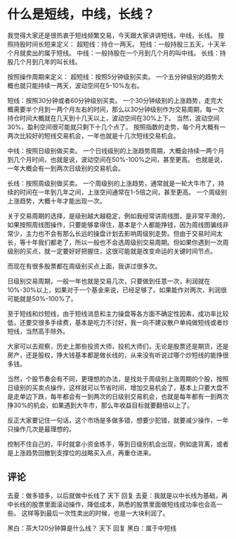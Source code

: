 # 什么是短线，中线，长线？
[什么是短线，中线，长线]: (https://articles.zsxq.com/id_vdcc18xuan9d.html)

我觉得大家还是很热衷于短线频繁交易，今天跟大家讲讲短线，中线，长线。
按照持股时间长短来定义：
超短线：持仓一两天。
短线：一般持股三五天，十天半个月就卖出的属于短线。
中线：一般持股在一个月到几个月的叫中线。
长线：持股几个月到几年的叫长线。

按照操作周期来定义：
超短线：按照5分钟级别买卖。
一个五分钟级别的趋势大概也就只能持续一两天，波动空间在5-10%左右。

短线：按照30分钟或者60分钟级别买卖。
一个30分钟级别的上涨趋势，走完大概需要半个月到一两个月左右的时间，那么以30分钟级别作为交易周期，每一次持仓时间大概就在几天到十几天以上，波动空间在30%上下。
当然，波动空间30%，盈利空间很可能就只剩下十几个点了。
按照指数的走势，每个月大概有一两次比较好的短线交易机会，一年也就是十几次短线交易机会。

中线：按照日级别做买卖。
一个日线级别的上涨趋势周期，大概会持续一两个月到几个月时间，也就是说，波动空间在50%-100%之间，甚至更高。
也就是说，一年大概会有一到两次日级别的交易机会。

长线：按照周级别做买卖。
一个周级别的上涨趋势，通常就是一轮大牛市了，持续的时间在一年到几年之间，上涨空间通常在1-5倍之间，甚至更高。
一个周级别上涨趋势，大概十年才能出现一次。

关于交易周期的选择，是级别越大越稳定，例如我经常讲周线图，是非常平滑的，如果按照周线图操作，只要能够拿得住，基本是个人都能挣钱，因为周线图骗线非常少，主力也不会有那么长远的操盘计划去影响周级别走势。但由于交易时间太长，等十年我们都老了，所以一般也不会选周级别交易周期。但如果你遇到一次周级别的买点，就一定要好好把握住，这很可能就是改变命运的关键时间节点。

而现在有很多股票都在周级别买点上面，我讲过很多次。

日级别交易周期，一般一年也就是交易几次，只要做到任意一次，利润就在10%-30%以上，如果对于一个基金来说，已经足够了。如果能作对两次，利润很可能就是50%-100%了。

至于短线和炒短线，由于短线消息和主力操盘等各方面不确定性因素，成功率比较低，还要交很多手续费，基本是吃力不讨好，我一向不建议散户单纯做短线或者炒短线，当然高手除外。

大家可以去观察，历史上那些投资大师，投机大师们，无论是股票还是期货，还是房产，还是股权，挣大钱基本都是做长线的，从来没有听说过哪个炒短线的能挣很多钱。

当然，个股节奏会有不同，更理想的办法，是找处于周级别上涨周期的个股，按照日级别的买卖点操作，这样就可以节省时间，增加交易机会了，基本上只要大盘不是走单边下跌，每年都会有一到两次的日级别交易机会，也就是每年都有一到两次挣30%的机会，如果遇到大牛市，那么年收益目标就要翻倍以上了。

反正大家要记住一句话，这个市场是多做多错，想要少犯错，就要减少操作，一年只操作几次是最理想的。

控制不住自己的，平时就拿小资金练手，等到日级别机会出现，例如底背离，或者是上涨趋势回撤到支撑位的战略买入点，再重仓进来。

## 评论
去夏：做多错多，以后就做中长线了
天下 回复 去夏：我就是以中长线为基础，再中长线的股票里面滚动操作，降低成本，熟悉的股票里面做短线成功率也会高一些。
这样等到最后一次性卖出的时候，也是一大块利润了。

黑白：茶大120分钟算是什么线？
天下 回复 黑白：属于中短线